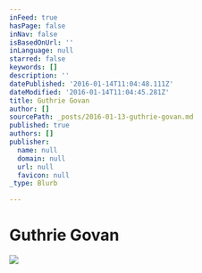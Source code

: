 ```yaml
---
inFeed: true
hasPage: false
inNav: false
isBasedOnUrl: ''
inLanguage: null
starred: false
keywords: []
description: ''
datePublished: '2016-01-14T11:04:48.111Z'
dateModified: '2016-01-14T11:04:45.281Z'
title: Guthrie Govan
author: []
sourcePath: _posts/2016-01-13-guthrie-govan.md
published: true
authors: []
publisher:
  name: null
  domain: null
  url: null
  favicon: null
_type: Blurb

---
```

# Guthrie Govan
![](https://s3-us-west-2.amazonaws.com/the-grid-img/p/3e044d1364bf9672286ca2c018d469cb3dde5bb4.jpg)